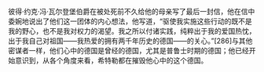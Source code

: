 彼得·约克·冯·瓦尔登堡伯爵在被处死前不久给他的母亲写了最后一封信，他在信中委婉地说出了他们这一团体的内心想法，他写道，“驱使我实施这些行动的既不是我的野心，也不是我对权力的渴望。我之所以付诸实践，纯粹出于我的爱国热忱，出于我自己对祖国——我热爱的拥有两千年历史的德国——的关心。”[286]与其他密谋者一样，他们心中的德国是曾经的德国，尤其是普鲁士时期的德国；他已经开始意识到，从各个角度来看，希特勒都在摧毁他心中的这个德国。